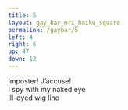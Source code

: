 ```yaml
---
title: 5
layout: gay_bar_mri_haiku_square
permalink: /gaybar/5
left: 4
right: 6
up: 47
down: 12
---
```

Imposter! J’accuse!  
I spy with my naked eye  
Ill-dyed wig line
